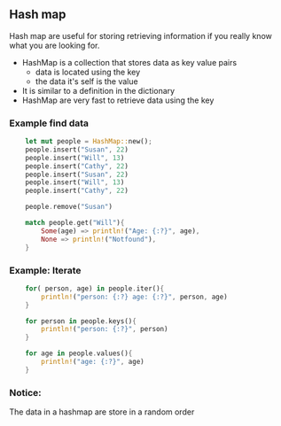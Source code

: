 ## Hash map

Hash map are useful for storing retrieving information if you really know what you are looking for.

- HashMap is a collection that stores data as key value pairs
  - data is located using the key
  - the data it's self is the value
- It is similar to a definition in the dictionary
- HashMap are very fast to retrieve data using the key

### Example find data

```Rust
    let mut people = HashMap::new();
    people.insert("Susan", 22)
    people.insert("Will", 13)
    people.insert("Cathy", 22)
    people.insert("Susan", 22)
    people.insert("Will", 13)
    people.insert("Cathy", 22)

    people.remove("Susan")

    match people.get("Will"){
        Some(age) => println!("Age: {:?}", age),
        None => println!("Notfound"),
    }
```

### Example: Iterate

```Rust
    for( person, age) in people.iter(){
        println!("person: {:?} age: {:?}", person, age)
    }

    for person in people.keys(){
        println!("person: {:?}", person)
    }

    for age in people.values(){
        println!("age: {:?}", age)
    }
```

### Notice:

The data in a hashmap are store in a random order
